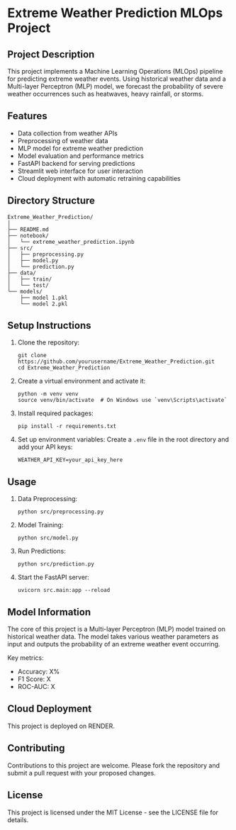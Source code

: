# Extreme Weather Prediction MLOps Project

## Project Description

This project implements a Machine Learning Operations (MLOps) pipeline for predicting extreme weather events. Using historical weather data and a Multi-layer Perceptron (MLP) model, we forecast the probability of severe weather occurrences such as heatwaves, heavy rainfall, or storms.

## Features

- Data collection from weather APIs
- Preprocessing of weather data
- MLP model for extreme weather prediction
- Model evaluation and performance metrics
- FastAPI backend for serving predictions
- Streamlit web interface for user interaction
- Cloud deployment with automatic retraining capabilities

## Directory Structure

```
Extreme_Weather_Prediction/
│
├── README.md
├── notebook/
│   └── extreme_weather_prediction.ipynb
├── src/
│   ├── preprocessing.py
│   ├── model.py
│   └── prediction.py
├── data/
│   ├── train/
│   └── test/
└── models/
    ├── model 1.pkl
    └── model 2.pkl
```

## Setup Instructions

1. Clone the repository:
   ```
   git clone https://github.com/yourusername/Extreme_Weather_Prediction.git
   cd Extreme_Weather_Prediction
   ```

2. Create a virtual environment and activate it:
   ```
   python -m venv venv
   source venv/bin/activate  # On Windows use `venv\Scripts\activate`
   ```

3. Install required packages:
   ```
   pip install -r requirements.txt
   ```

4. Set up environment variables:
   Create a `.env` file in the root directory and add your API keys:
   ```
   WEATHER_API_KEY=your_api_key_here
   ```

## Usage

1. Data Preprocessing:
   ```
   python src/preprocessing.py
   ```

2. Model Training:
   ```
   python src/model.py
   ```

3. Run Predictions:
   ```
   python src/prediction.py
   ```

4. Start the FastAPI server:
   ```
   uvicorn src.main:app --reload
   ```
## Model Information

The core of this project is a Multi-layer Perceptron (MLP) model trained on historical weather data. The model takes various weather parameters as input and outputs the probability of an extreme weather event occurring.

Key metrics:
- Accuracy: X%
- F1 Score: X
- ROC-AUC: X

## Cloud Deployment

This project is deployed on RENDER. 


## Contributing

Contributions to this project are welcome. Please fork the repository and submit a pull request with your proposed changes.

## License

This project is licensed under the MIT License - see the LICENSE file for details.
